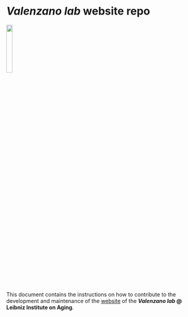 # _Valenzano lab_ website repo
<img src="https://user-images.githubusercontent.com/4720805/141675891-e0f6e034-6e6d-429c-815b-0b77c716b89d.png" width="18%"></img>  
This document contains the instructions on how to contribute to the development and maintenance of the [website](https://valenzano-lab.github.io/labsite/) of the **_Valenzano lab_ @ Leibniz Institute on Aging**.


